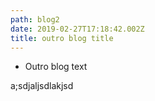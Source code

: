 ```yaml
---
path: blog2
date: 2019-02-27T17:18:42.002Z
title: outro blog title
---
```


- Outro blog text

a;sdjaljsdlakjsd
